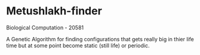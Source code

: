 # Metushlakh-finder

Biological Computation - 20581

A Genetic Algorithm for finding configurations that gets really big in thier life time but at some point become static (still life) or periodic.

